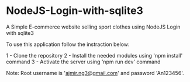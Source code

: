 # NodeJS-Login-with-sqlite3
A Simple E-commerce website selling sport clothes using NodeJS Login with sqlite3


To use this application follow the instraction below:

1 - Clone the repository
2 - Install the needed modules using 'npm install' command
3 - Activate the server using 'npm run dev' command

Note: Root username is 'ajmir.ng3@gmail.com' and password 'An123456'.
